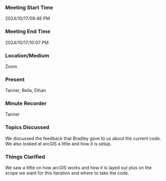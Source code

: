 ### Meeting Start Time

2024/10/17/09:46 PM

### Meeting End Time

2024/10/17/10:07 PM

### Location/Medium

Zoom

### Present

Tanner, Bella, Ethan

### Minute Recorder

Tanner

### Topics Discussed

We discussed the feedback that Bradley gave to us about the current code. We also looked at arcGIS a little and how it is setup.

### Things Clarified

We saw a little on how arcGIS works and how it is layed out plus on the scope we want for this iteration and where to take the code. 
